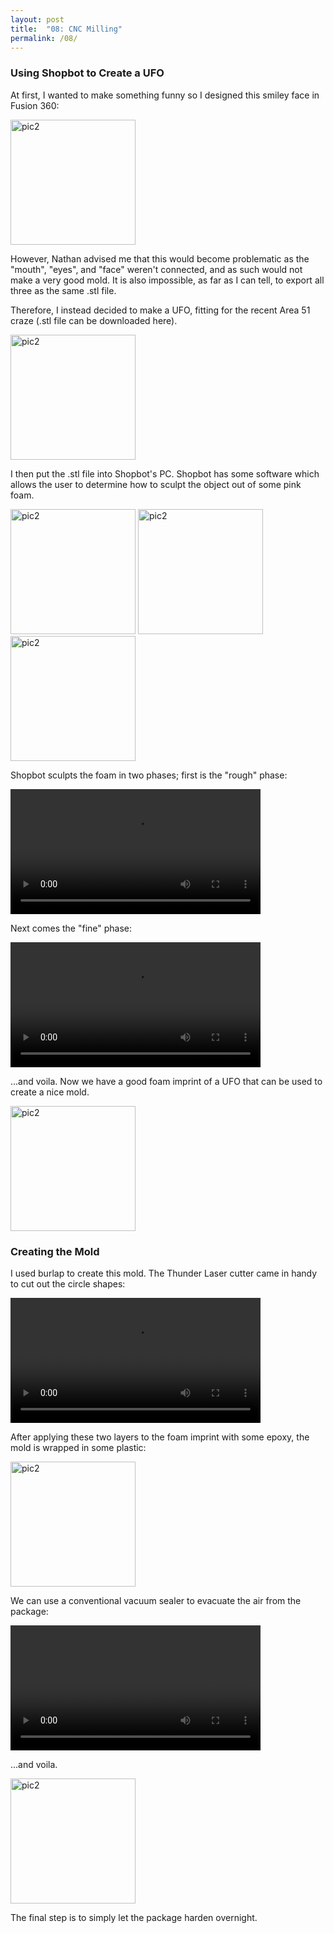 ```yaml
---
layout: post
title:  "08: CNC Milling"
permalink: /08/
---
```


### Using Shopbot to Create a UFO

At first, I wanted to make something funny so I designed this smiley face in Fusion 360:

<img src="smiley.png" alt="pic2" style="height: 200px; max-width: 48%">

However, Nathan advised me that this would become problematic as the \"mouth\", \"eyes\", and \"face\" weren't connected, and as such would not make a very good mold. It is also impossible, as far as I can tell, to export all three as the same .stl file.

Therefore, I instead decided to make a UFO, fitting for the recent Area 51 craze (.stl file can be downloaded here).

<img src="ufo.png" alt="pic2" style="height: 200px; max-width: 48%">

I then put the .stl file into Shopbot's PC. Shopbot has some software which allows the user to determine how to sculpt the object out of some pink foam.

<img src="saucer1.jpg" alt="pic2" style="height: 200px; max-width: 48%">

<img src="saucer2.jpg" alt="pic2" style="height: 200px; max-width: 48%">

<img src="saucer3.jpg" alt="pic2" style="height: 200px; max-width: 48%">

Shopbot sculpts the foam in two phases; first is the \"rough\" phase:

<video width="400" controls>
	<source src="rough1.mp4" type="video/mp4">
</video>

Next comes the \"fine\" phase:

<video width="400" controls>
	<source src="fine1.mp4" type="video/mp4">
</video>

...and voila. Now we have a good foam imprint of a UFO that can be used to create a nice mold.

<img src="foam.jpg" alt="pic2" style="height: 200px; max-width: 48%">

### Creating the Mold

I used burlap to create this mold. The Thunder Laser cutter came in handy to cut out the circle shapes:

<video width="400" controls>
	<source src="burlap1.mp4" type="video/mp4">
</video>

After applying these two layers to the foam imprint with some epoxy, the mold is wrapped in some plastic:

<img src="plastic.jpg" alt="pic2" style="height: 200px; max-width: 48%">

We can use a conventional vacuum sealer to evacuate the air from the package:

<video width="400" controls>
	<source src="vacuum.mp4" type="video/mp4">
</video>

...and voila.

<img src="finished.jpg" alt="pic2" style="height: 200px; max-width: 48%">

The final step is to simply let the package harden overnight.
